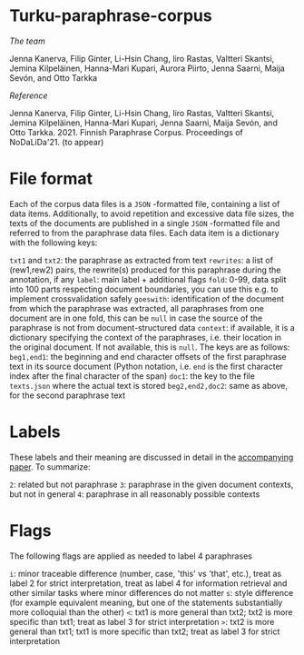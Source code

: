 # Turku-paraphrase-corpus

*The team*

Jenna Kanerva, Filip Ginter, Li-Hsin Chang, Iiro Rastas, Valtteri Skantsi, Jemina Kilpeläinen, Hanna-Mari Kupari, Aurora Piirto, Jenna Saarni, Maija Sevón, and Otto Tarkka

*Reference*

Jenna Kanerva, Filip Ginter, Li-Hsin Chang, Iiro Rastas, Valtteri Skantsi, Jemina Kilpeläinen, Hanna-Mari Kupari, Jenna Saarni, Maija Sevón, and Otto Tarkka. 2021. Finnish Paraphrase Corpus. Proceedings of NoDaLiDa'21. (to appear)

# File format

Each of the corpus data files is a `JSON` -formatted file, containing a list of data items. Additionally, to avoid repetition and excessive data file sizes, the texts of the documents are published in a single `JSON` -formatted file and referred to from the paraphrase data files. Each data item is a dictionary with the following keys:

`txt1` and `txt2`: the paraphrase as extracted from text
`rewrites`: a list of (rew1,rew2) pairs, the rewrite(s) produced for this paraphrase during the annotation, if any
`label`: main label + additional flags
`fold`: 0-99, data split into 100 parts respecting document boundaries, you can use this e.g. to implement crossvalidation safely
`goeswith`: identification of the document from which the paraphrase was extracted, all paraphrases from one document are in one fold, this can be `null` in case the source of the paraphrase is not from document-structured data
`context`: if available, it is a dictionary specifying the context of the paraphrases, i.e. their location in the original document. If not available, this is `null`. The keys are as follows:
  `beg1,end1`: the beginning and end character offsets of the first paraphrase text in its source document (Python notation, i.e. `end` is the first character index after the final character of the span)
  `doc1`: the key to the file `texts.json` where the actual text is stored
  `beg2,end2,doc2`: same as above, for the second paraphrase text

# Labels

These labels and their meaning are discussed in detail in the [accompanying paper](https://aclanthology.org/2021.nodalida-main.29/). To summarize:

`2`: related but not paraphrase
`3`: paraphrase in the given document contexts, but not in general
`4`: paraphrase in all reasonably possible contexts

# Flags

The following flags are applied as needed to label 4 paraphrases

`i`: minor traceable difference (number, case, 'this' vs 'that', etc.), treat as label 2 for strict interpretation, treat as label 4 for information retrieval and other similar tasks where minor differences do not matter
`s`: style difference (for example equivalent meaning, but one of the statements substantially more colloquial than the other)
`<`: txt1 is more general than txt2; txt2 is more specific than txt1; treat as label 3 for strict interpretation
`>`: txt2 is more general than txt1; txt1 is more specific than txt2; treat as label 3 for strict interpretation


